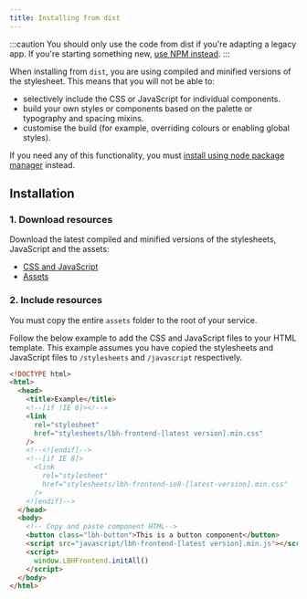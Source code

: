 ```yaml
---
title: Installing from dist
---
```


:::caution
You should only use the code from dist if you're adapting a legacy app. If you're starting something new, [use NPM instead](/developing/installing-from-npm).
:::

When installing from `dist`, you are using compiled and minified versions of the
stylesheet. This means that you will not be able to:

- selectively include the CSS or JavaScript for individual components.
- build your own styles or components based on the palette or typography and
  spacing mixins.
- customise the build (for example, overriding colours or enabling global
  styles).

If you need any of this functionality, you must [install using node package manager](installing-with-npm.md) instead.

## Installation

### 1. Download resources

Download the latest compiled and minified versions of the stylesheets,
JavaScript and the assets:

- [CSS and JavaScript](https://github.com/LBHackney-IT/lbh-frontend/tree/master/dist)
- [Assets](https://github.com/LBHackney-IT/lbh-frontend/tree/master/dist/assets)

### 2. Include resources

You must copy the entire `assets` folder to the root of your service.

Follow the below example to add the CSS and JavaScript files to your HTML template. This example assumes you have copied the stylesheets and JavaScript files to `/stylesheets` and `/javascript` respectively.

```html
<!DOCTYPE html>
<html>
  <head>
    <title>Example</title>
    <!--[if !IE 8]><!-->
    <link
      rel="stylesheet"
      href="stylesheets/lbh-frontend-[latest version].min.css"
    />
    <!--<![endif]-->
    <!--[if IE 8]>
      <link
        rel="stylesheet"
        href="stylesheets/lbh-frontend-ie8-[latest-version].min.css"
      />
    <![endif]-->
  </head>
  <body>
    <!-- Copy and paste component HTML-->
    <button class="lbh-button">This is a button component</button>
    <script src="javascript/lbh-frontend-[latest version].min.js"></script>
    <script>
      window.LBHFrontend.initAll()
    </script>
  </body>
</html>
```
